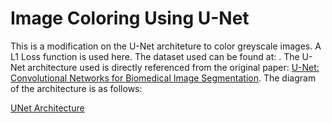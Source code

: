 # Image Coloring Using U-Net
This is a modification on the U-Net architeture to color greyscale images. A L1 Loss function is used here. The dataset used can be found at: [](https://www.kaggle.com/datasets/theblackmamba31/landscape-image-colorization). The U-Net architecture used is directly referenced from the original paper: [U-Net: Convolutional Networks for Biomedical
Image Segmentation](https://arxiv.org/pdf/1505.04597.pdf). The diagram of the architecture is as follows:

[UNet Architecture](./architecture.png)
